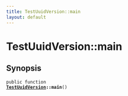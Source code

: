 ```yaml
---
title: TestUuidVersion::main
layout: default
---
```


# TestUuidVersion::main

## Synopsis

<code>public function <b><a href="TestUuidVersion">TestUuidVersion</a>::main</b>()</code>

